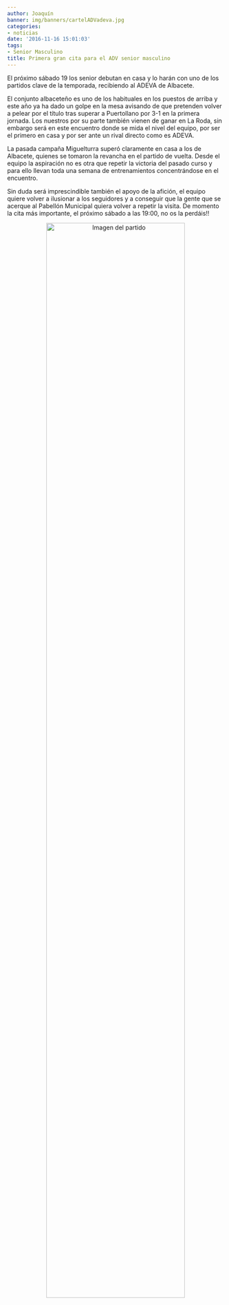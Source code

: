 ```yaml
---
author: Joaquín
banner: img/banners/cartelADVadeva.jpg
categories:
- noticias
date: '2016-11-16 15:01:03'
tags:
- Senior Masculino
title: Primera gran cita para el ADV senior masculino
---
```


El próximo sábado 19 los senior debutan en casa y lo harán con uno de los partidos clave de la temporada, recibiendo al ADEVA de Albacete.

El conjunto albaceteño es uno de los habituales en los puestos de arriba y este año ya ha dado un golpe en la mesa avisando de que pretenden volver a pelear por el título tras superar a Puertollano por 3-1 en la primera jornada. Los nuestros por su parte también vienen de ganar en La Roda, sin embargo será en este encuentro donde se mida el nivel del equipo, por ser el primero en casa y por ser ante un rival directo como es ADEVA.

La pasada campaña Miguelturra superó claramente en casa a los de Albacete, quienes se tomaron la revancha en el partido de vuelta. Desde el equipo la aspiración no es otra que repetir la victoria del pasado curso y para ello llevan toda una semana de entrenamientos concentrándose en el encuentro.

Sin duda será imprescindible también el apoyo de la afición, el equipo quiere volver a ilusionar a los seguidores y a conseguir que la gente que se acerque al Pabellón Municipal quiera volver a repetir la visita. De momento la cita más importante, el próximo sábado a las 19:00, no os la perdáis!!

<center>
<a target="_new" href="http://www.advmiguelturra.org/img/banners/cartelADVadeva.jpg"> 
<img alt="Imagen del partido" width="80%" align="center" src="http://www.advmiguelturra.org/img/banners/cartelADVadeva.jpg"/> </a> </center>

